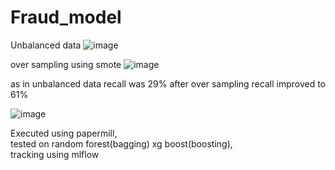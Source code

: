 # Fraud_model
Unbalanced data
![image](https://user-images.githubusercontent.com/48947659/156814325-978e6003-9fbe-4315-8349-a64e4efc3b8b.png)

over sampling using smote
![image](https://user-images.githubusercontent.com/48947659/156815409-131a18e6-de15-4349-b2a1-0b68e28b249d.png)


as in unbalanced data recall was 29% after over sampling recall improved to 61%

![image](https://user-images.githubusercontent.com/48947659/156815735-9437ee28-cc30-4ad8-ade0-433ca3e1e5c0.png)

Executed using papermill,    
tested on random forest(bagging)  xg boost(boosting),  
tracking using mlflow

